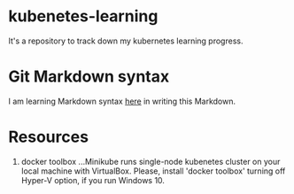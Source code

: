 # kubenetes-learning
It's a repository to track down my kubernetes learning progress.

# Git Markdown syntax
I am learning Markdown syntax [here](https://github.com/adam-p/markdown-here/wiki/Markdown-Cheatsheet) in writing this Markdown.

# Resources
1. docker toolbox
...Minikube runs single-node kubenetes cluster on your local machine with VirtualBox. Please, install 'docker toolbox' turning off Hyper-V option, if you run Windows 10.
